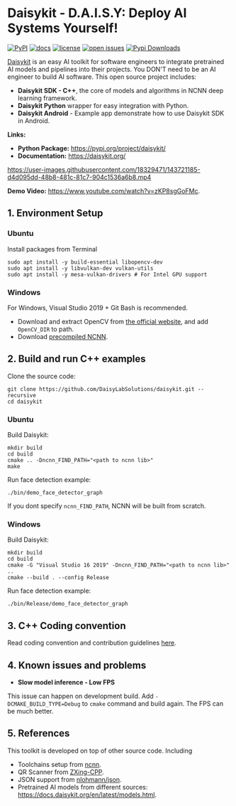 # Daisykit - **D.A.I.S.Y: Deploy AI Systems Yourself!**

[![PyPI](https://img.shields.io/pypi/v/daisykit)](https://pypi.org/project/daisykit)
[![docs](https://img.shields.io/badge/docs-latest-blue)](https://daisykit.readthedocs.io/en/latest/)
[![license](https://img.shields.io/github/license/DaisyLabSolutions/daisykit.svg)](https://github.com/DaisyLabSolutions/daisykit/blob/master/LICENSE)
[![open issues](https://isitmaintained.com/badge/open/DaisyLabSolutions/daisykit.svg)](https://github.com/DaisyLabSolutions/daisykit/issues)
[![Pypi Downloads](https://pepy.tech/badge/daisykit/month)](https://pypi.org/project/daisykit/)

[Daisykit](https://daisykit.org/>) is an easy AI toolkit for software engineers to integrate pretrained AI models and pipelines into their projects. You DON'T need to be an AI engineer to build AI software. This open source project includes:

- **Daisykit SDK - C++**, the core of models and algorithms in NCNN deep learning framework.
- **Daisykit Python** wrapper for easy integration with Python.
- **Daisykit Android** - Example app demonstrate how to use Daisykit SDK in Android.

**Links:**

- **Python Package:** <https://pypi.org/project/daisykit/>
- **Documentation:** <https://daisykit.org/>


https://user-images.githubusercontent.com/18329471/143721185-d4d095dd-48b8-481c-81c7-904c1536a6b8.mp4

**Demo Video:** <https://www.youtube.com/watch?v=zKP8sgGoFMc>.


## 1. Environment Setup

### Ubuntu

Install packages from Terminal

```
sudo apt install -y build-essential libopencv-dev
sudo apt install -y libvulkan-dev vulkan-utils
sudo apt install -y mesa-vulkan-drivers # For Intel GPU support
```

### Windows

For Windows, Visual Studio 2019 + Git Bash is recommended.

- Download and extract OpenCV from [the official website](https://opencv.org/releases/), and add `OpenCV_DIR` to path.
- Download [precompiled NCNN](https://github.com/Tencent/ncnn/releases).

## 2. Build and run C++ examples

Clone the source code:

```
git clone https://github.com/DaisyLabSolutions/daisykit.git --recursive
cd daisykit
```
### Ubuntu

Build Daisykit:


```
mkdir build
cd build
cmake .. -Dncnn_FIND_PATH="<path to ncnn lib>"
make
```

Run face detection example:

```
./bin/demo_face_detector_graph
```

If you dont specify `ncnn_FIND_PATH`, NCNN will be built from scratch.

### Windows

Build Daisykit:


```
mkdir build
cd build
cmake -G "Visual Studio 16 2019" -Dncnn_FIND_PATH="<path to ncnn lib>" ..
cmake --build . --config Release
```

Run face detection example:

```
./bin/Release/demo_face_detector_graph
```

## 3. C++ Coding convention

Read coding convention and contribution guidelines [here](/en/latest/contribution.html).

## 4. Known issues and problems

- **Slow model inference - Low FPS**

This issue can happen on development build. Add `-DCMAKE_BUILD_TYPE=Debug` to `cmake` command and build again. The FPS can be much better.

## 5. References

This toolkit is developed on top of other source code. Including

- Toolchains setup from [ncnn](https://github.com/Tencent/ncnn).
- QR Scanner from [ZXing-CPP](https://github.com/nu-book/zxing-cpp).
- JSON support from [nlohmann/json](https://github.com/nlohmann/json).
- Pretrained AI models from different sources: <https://docs.daisykit.org/en/latest/models.html>.
